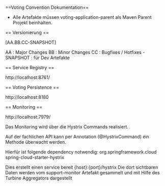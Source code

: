 ==Voting Convention Dokumentation==

* Alle Artefakte müssen voting-application-parent als Maven Parent Projekt beinhalten. 


== Versionierung == 

[AA.BB.CC-SNAPSHOT</version>]

AA : Major Changes
BB : Minor Changes
CC : Bugfixes / Hotfixes
-SNAPSHOT : für Dev Artefakte


== Service Registry ==

http://localhost:8761/



== Voting Persistence ==

http://localhost:8180 



== Monitoring == 

http://localhost:7979/

Das Monitoring wird über die Hystrix Commands realisiert. 

Auf der fachlichen API kann per Annotation (@HystrixCommand) ein Methode überwacht werden. 

Hierfür ist folgende dependency notwendig: 
<dependency>
	<groupId>org.springframework.cloud</groupId>
	<artifactId>spring-cloud-starter-hystrix</artifactId>
</dependency>

Dies erstellt einen service bereit {host}:{port}/hystrix
Die dort sichtbaren Daten werden vom support-monitor Artefakt gesammelt und mit Hilfe des Turbine Aggregators dargestellt
